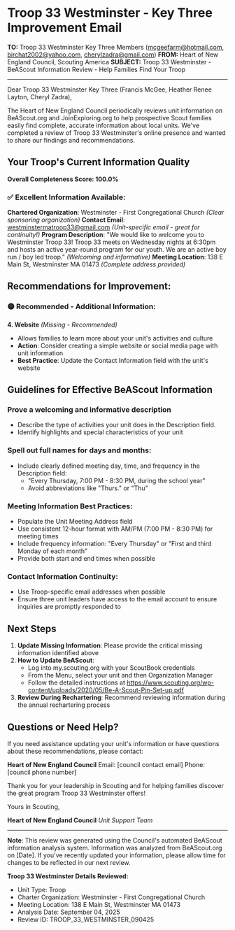 # Troop 33 Westminster - Key Three Improvement Email

**TO:** Troop 33 Westminster Key Three Members (mcgeefarm@hotmail.com, birchat2002@yahoo.com, cherylzadra@gmail.com)
**FROM:** Heart of New England Council, Scouting America
**SUBJECT:** Troop 33 Westminster - BeAScout Information Review - Help Families Find Your Troop

---

Dear Troop 33 Westminster Key Three (Francis  McGee, Heather Renee Layton, Cheryl  Zadra),

The Heart of New England Council periodically reviews unit information on BeAScout.org and JoinExploring.org to help prospective Scout families easily find complete, accurate information about local units. We've completed a review of Troop 33 Westminster's online presence and wanted to share our findings and recommendations.

## Your Troop's Current Information Quality

**Overall Completeness Score: 100.0%**

### ✅ **Excellent Information Available:**
**Chartered Organization**: Westminster - First Congregational Church *(Clear sponsoring organization)*
**Contact Email**: westminstermatroop33@gmail.com *(Unit-specific email - great for continuity!)*
**Program Description**: "We would like to welcome you to Westminster Troop 33! Troop 33 meets on Wednesday nights at 6:30pm and hosts an active year-round program for our youth. We are an active boy run / boy led troop." *(Welcoming and informative)*
**Meeting Location**: 138 E Main St, Westminster MA 01473 *(Complete address provided)*

## Recommendations for Improvement:

### 🟡 **Recommended - Additional Information:**

**4. Website** *(Missing - Recommended)*
- Allows families to learn more about your unit's activities and culture
- **Action**: Consider creating a simple website or social media page with unit information
- **Best Practice**: Update the Contact Information field with the unit's website

## Guidelines for Effective BeAScout Information

### **Prove a welcoming and informative description**
- Describe the type of activities your unit does in the Description field.
- Identify highlights and special characteristics of your unit

### **Spell out full names for days and months:**
- Include clearly defined meeting day, time, and frequency in the Description field:
  - "Every Thursday, 7:00 PM - 8:30 PM, during the school year"
  - Avoid abbreviations like "Thurs." or "Thu"

### **Meeting Information Best Practices:**
- Populate the Unit Meeting Address field
- Use consistent 12-hour format with AM/PM (7:00 PM - 8:30 PM) for meeting times
- Include frequency information: "Every Thursday" or "First and third Monday of each month"
- Provide both start and end times when possible

### **Contact Information Continuity:**
- Use Troop-specific email addresses when possible
- Ensure three unit leaders have access to the email account to ensure inquiries are promptly responded to

## Next Steps

1. **Update Missing Information**: Please provide the critical missing information identified above
2. **How to Update BeAScout**: 
   - Log into my.scouting.org with your ScoutBook credentials
   - From the Menu, select your unit and then Organization Manager
   - Follow the detailed instructions at
     https://www.scouting.org/wp-content/uploads/2020/05/Be-A-Scout-Pin-Set-up.pdf
3. **Review During Rechartering**: Recommend reviewing information during the annual rechartering process

## Questions or Need Help?

If you need assistance updating your unit's information or have questions about these recommendations, please contact:

**Heart of New England Council**
Email: [council contact email]
Phone: [council phone number]

Thank you for your leadership in Scouting and for helping families discover the great program Troop 33 Westminster offers!

Yours in Scouting,

**Heart of New England Council**
*Unit Support Team*

---

**Note**: This review was generated using the Council's automated BeAScout information analysis system. Information was analyzed from BeAScout.org on [Date]. If you've recently updated your information, please allow time for changes to be reflected in our next review.

**Troop 33 Westminster Details Reviewed:**
- Unit Type: Troop
- Charter Organization: Westminster - First Congregational Church
- Meeting Location: 138 E Main St, Westminster MA 01473
- Analysis Date: September 04, 2025
- Review ID: TROOP_33_WESTMINSTER_090425